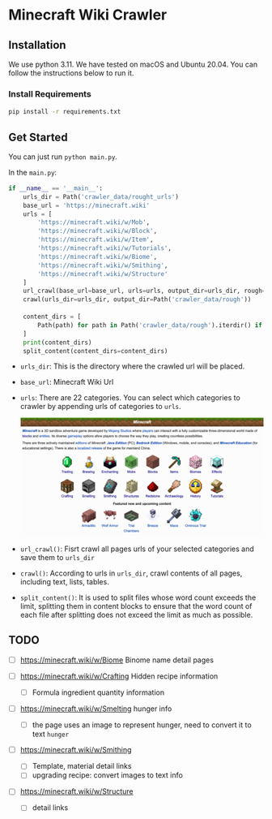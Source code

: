 # Minecraft Wiki Crawler

## Installation

We use python 3.11. We have tested on macOS and Ubuntu 20.04. You can follow the instructions below to run it.

### Install Requirements

```bash
pip install -r requirements.txt
```

## Get Started

You can just run `python main.py`.

In the `main.py`:

```python
if __name__ == '__main__':
    urls_dir = Path('crawler_data/rought_urls')
    base_url = 'https://minecraft.wiki'
    urls = [
        'https://minecraft.wiki/w/Mob',
        'https://minecraft.wiki/w/Block',
        'https://minecraft.wiki/w/Item',
        'https://minecraft.wiki/w/Tutorials',
        'https://minecraft.wiki/w/Biome',
        'https://minecraft.wiki/w/Smithing',
        'https://minecraft.wiki/w/Structure'
    ]
    url_crawl(base_url=base_url, urls=urls, output_dir=urls_dir, rough=True)
    crawl(urls_dir=urls_dir, output_dir=Path('crawler_data/rough'))
    
    content_dirs = [
        Path(path) for path in Path('crawler_data/rough').iterdir() if path.is_dir()
    ]
    print(content_dirs)
    split_content(content_dirs=content_dirs)
```

- `urls_dir`: This is the directory where the crawled url will be placed.

- `base_url`: Minecraft Wiki Url

- `urls`: There are 22 categories. You can select which categories to crawler by appending urls of categories to `urls`.

  ![image-20240524上午93305274](./images/image-20240524上午93305274.png)

- `url_crawl()`: Fisrt crawl all pages urls of your selected categories and save them to `urls_dir`

- `crawl()`: According to urls in `urls_dir`, crawl contents of all pages, including text, lists, tables.

- `split_content()`: It is used to split files whose word count exceeds the limit, splitting them in content blocks to ensure that the word count of each file after splitting does not exceed the limit as much as possible.

## TODO

- [ ] https://minecraft.wiki/w/Biome Binome name detail pages

- [ ] https://minecraft.wiki/w/Crafting Hidden recipe information

  - [ ] Formula ingredient quantity information

- [ ] https://minecraft.wiki/w/Smelting hunger info 

  - [ ] the page uses an image to represent hunger, need to convert it to text `hunger`

- [ ] https://minecraft.wiki/w/Smithing 

  - [ ] Template, material detail links
  - [ ] upgrading recipe: convert images to text info 

- [ ] https://minecraft.wiki/w/Structure

  - [ ] detail links

  

